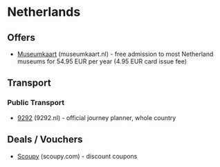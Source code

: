 # Netherlands

## Offers
* [Museumkaart](https://www.museumkaart.nl/) (museumkaart.nl) - free admission to most Netherland museums for 54.95 EUR per year (4.95 EUR card issue fee)

## Transport
### Public Transport
* [9292](http://9292.nl/en) (9292.nl) - official journey planner, whole country

## Deals / Vouchers
* [Scoupy](https://scoupy.com/) (scoupy.com) - discount coupons

